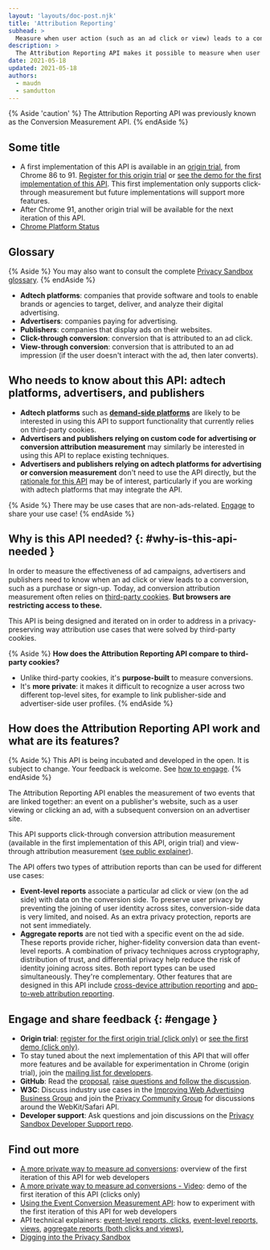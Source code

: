 ```yaml
---
layout: 'layouts/doc-post.njk'
title: 'Attribution Reporting'
subhead: >
  Measure when user action (such as an ad click or view) leads to a conversion, without using cross-site identifiers.
description: >
  The Attribution Reporting API makes it possible to measure when user action (such as an ad click or view) leads to a conversion, without using cross-site identifiers.
date: 2021-05-18
updated: 2021-05-18
authors:
  - maudn
  - samdutton
---
```


{% Aside 'caution' %}
The Attribution Reporting API was previously known as the Conversion Measurement API.
{% endAside %}


## Some title

- A first implementation of this API is available in an [origin trial](https://web.dev/origin-trials/), from Chrome 86 to 91. [Register for this origin trial](https://developer.chrome.com/origintrials/#/view_trial/3411476717733150721) or [see the demo for the first implementation of this API](https://goo.gle/demo-event-level-conversion-measurement-api). This first implementation only supports click-through measurement but future implementations will support more features.
- After Chrome 91, another origin trial will be available for the next iteration of this API.
- [Chrome Platform Status](https://www.chromestatus.com/feature/6412002824028160)


## Glossary

{% Aside %}
You may also want to consult the complete [Privacy Sandbox glossary](/docs/privacy-sandbox/glossary/).
{% endAside %}

- **Adtech platforms**: companies that provide software and tools to enable brands or agencies to
  target, deliver, and analyze their digital advertising.
- **Advertisers**: companies paying for advertising.
- **Publishers**: companies that display ads on their websites.
- **Click-through conversion**: conversion that is attributed to an ad click.
- **View-through conversion**: conversion that is attributed to an ad impression (if the user doesn't interact with the ad, then later converts).


## Who needs to know about this API: adtech platforms, advertisers, and publishers

- **Adtech platforms** such as **[demand-side
  platforms](https://en.wikipedia.org/wiki/Demand-side_platform)** are likely to be interested in
  using this API to support functionality that currently relies on third-party cookies.
- **Advertisers and publishers relying on custom code for advertising or conversion attribution measurement**
  may similarly be interested in using this API to replace existing techniques.
- **Advertisers and publishers relying on adtech platforms for advertising or conversion
  measurement** don't need to use the API directly, but the
  [rationale for this API](#why-is-this-api-needed) may be of
  interest, particularly if you are working with adtech platforms that may integrate the API.

{% Aside %}
There may be use cases that are non-ads-related. [Engage](#engage) to share your use case!
{% endAside %}


## Why is this API needed? {: #why-is-this-api-needed }

In order to measure the effectiveness of ad campaigns, advertisers and publishers need to know when an ad click or view leads to a conversion, such as a purchase or sign-up.
Today, ad conversion attribution measurement often relies on [third-party cookies](https://developer.mozilla.org/en-US/docs/Web/HTTP/Cookies#Third-party_cookies). **But browsers are restricting access to these.**

This API is being designed and iterated on in order to address in a privacy-preserving way attribution use cases that were solved by third-party cookies.

{% Aside %}
**How does the Attribution Reporting API compare to third-party cookies?**

- Unlike third-party cookies, it's **purpose-built** to measure conversions.
- It's **more private**: it makes it difficult to recognize a user across two different top-level
  sites, for example to link publisher-side and advertiser-side user profiles.
{% endAside %}


## How does the Attribution Reporting API work and what are its features?

{% Aside %}
This API is being incubated and developed in the open. It is subject to change. Your feedback is 
welcome. See [how to engage](#engage).
{% endAside %}

The Attribution Reporting API enables the measurement of two events that are linked together: an 
event on a publisher's website, such as a user viewing or clicking an ad, with a subsequent 
conversion on an advertiser site.

This API supports click-through conversion attribution measurement (available in the first implementation of this API, origin trial) and view-through attribution measurement ([see public explainer](https://github.com/WICG/conversion-measurement-api/blob/main/event_attribution_reporting.md)).

The API offers two types of attribution reports than can be used for different use cases:

- **Event-level reports** associate a particular ad click or view (on the ad side) with data on the conversion side. To preserve user privacy by preventing the joining of user identity across sites, conversion-side data is very limited, and noised. As an extra privacy protection, reports are not sent immediately.
- **Aggregate reports** are not tied with a specific event on the ad side. These reports provide richer, higher-fidelity conversion data than event-level reports. A combination of privacy techniques across cryptography, distribution of trust, and differential privacy help reduce the risk of identity joining across sites.
  Both report types can be used simultaneously. They're complementary.
  Other features that are designed in this API include [cross-device attribution reporting](https://github.com/WICG/conversion-measurement-api/blob/main/cross_device.md) and [app-to-web attribution reporting](https://github.com/WICG/conversion-measurement-api/blob/main/app_to_web.md).


## Engage and share feedback {: #engage }

- **Origin trial**: [register for the first origin trial (click only)](https://developer.chrome.com/origintrials/#/view_trial/3411476717733150721) or [see the first demo (click only)](https://goo.gle/demo-event-level-conversion-measurement-api).
- To stay tuned about the next implementation of this API that will offer more features and be available for experimentation in Chrome (origin trial), join the [mailing list for developers](https://groups.google.com/u/1/a/chromium.org/g/attribution-reporting-api-dev).
- **GitHub**: Read the [proposal](https://github.com/WICG/conversion-measurement-api/), [raise questions and follow the discussion](https://github.com/WICG/conversion-measurement-api/issues).
- **W3C**: Discuss industry use cases in the [Improving Web Advertising Business&nbsp;Group](https://www.w3.org/community/web-adv/participants) and join the [Privacy Community Group](https://www.w3.org/community/privacycg/) for discussions around the WebKit/Safari API.
- **Developer support**: Ask questions and join discussions on the
  [Privacy Sandbox Developer Support repo](https://github.com/GoogleChromeLabs/privacy-sandbox-dev-support).


## Find out more

- [A more private way to measure ad conversions](https://web.dev/conversion-measurement/): overview of the first iteration of this API for web developers
- [A more private way to measure ad conversions - Video](https://www.youtube.com/watch?v=jcDfOoWwZcM): demo of the first iteration of this API (clicks only)
- [Using the Event Conversion Measurement API](https://web.dev/using-conversion-measurement/): how to experiment with the first iteration of this API for web developers
- API technical explainers: [event-level reports, clicks](https://github.com/WICG/conversion-measurement-api/), [event-level reports, views](https://github.com/WICG/conversion-measurement-api/blob/main/event_attribution_reporting.md), [aggregate reports (both clicks and views)](https://github.com/WICG/conversion-measurement-api/blob/main/AGGREGATE.md),
- [Digging into the Privacy Sandbox](https://web.dev/digging-into-the-privacy-sandbox)
